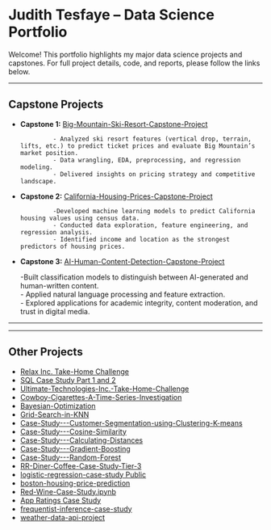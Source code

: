 # Judith Tesfaye – Data Science Portfolio

Welcome! This portfolio highlights my major data science projects and capstones. For full project details, code, and reports, please follow the links below.

---

## Capstone Projects

- **Capstone 1:** [Big-Mountain-Ski-Resort-Capstone-Project](https://github.com/tesfaj11/-Big-Mountain-Ski-Resort-Capstone-Project)

               - Analyzed ski resort features (vertical drop, terrain, lifts, etc.) to predict ticket prices and evaluate Big Mountain’s market position.  
               - Data wrangling, EDA, preprocessing, and regression modeling.  
               - Delivered insights on pricing strategy and competitive landscape.

- **Capstone 2:** [California-Housing-Prices-Capstone-Project](https://github.com/tesfaj11/California-Housing-Prices-Capstone-Project)

               -Developed machine learning models to predict California housing values using census data.  
               - Conducted data exploration, feature engineering, and regression analysis.  
               - Identified income and location as the strongest predictors of housing prices. 
 

- **Capstone 3:** [AI-Human-Content-Detection-Capstone-Project](https://github.com/tesfaj11/AI-Human-Content-Detection-Capstone-Project)

   -Built classification models to distinguish between AI-generated and human-written content.  
               - Applied natural language processing and feature extraction.  
               - Explored applications for academic integrity, content moderation, and trust in digital media.  

---
    

---

## Other Projects

- [Relax Inc. Take-Home Challenge](https://github.com/tesfaj11/Relax-Inc.-Take-Home-Challenge)
- [SQL Case Study Part 1 and 2](https://github.com/tesfaj11/SQL-Case-Study-Part-1-and-2)
- [Ultimate-Technologies-Inc.-Take-Home-Challenge](https://github.com/tesfaj11/Ultimate-Technologies-Inc.-Take-Home-Challenge)
- [Cowboy-Cigarettes-A-Time-Series-Investigation](https://github.com/tesfaj11/Cowboy-Cigarettes-A-Time-Series-Investigation)
- [Bayesian-Optimization ](https://github.com/tesfaj11/Bayesian-Optimization)
- [Grid-Search-in-KNN ](https://github.com/tesfaj11/Grid-Search-in-KNN)
- [Case-Study---Customer-Segmentation-using-Clustering-K-means](https://github.com/tesfaj11/Case-Study---Customer-Segmentation-using-Clustering-K-means)
- [Case-Study---Cosine-Similarity ](https://github.com/tesfaj11/2Case-Study---Cosine-Similarity)
- [Case-Study---Calculating-Distances](https://github.com/tesfaj11/Case-Study---Calculating-Distances)
- [Case-Study---Gradient-Boosting ](https://github.com/tesfaj11/Case-Study---Gradient-Boosting)
- [Case-Study---Random-Forest](https://github.com/tesfaj11/Case-Study---Random-Forest)
- [RR-Diner-Coffee-Case-Study-Tier-3](https://github.com/tesfaj11/RR-Diner-Coffee-Case-Study-Tier-3)
- [logistic-regression-case-study Public](https://github.com/tesfaj11/logistic-regression-case-study)
- [boston-housing-price-prediction](https://github.com/tesfaj11/boston-housing-price-prediction)
- [Red-Wine-Case-Study.ipynb ](https://github.com/tesfaj11/Red-Wine-Case-Study.ipynb)
- [App Ratings Case Study](https://github.com/tesfaj11/Tier-3-)
- [frequentist-inference-case-study ](https://github.com/tesfaj11/frequentist-inference-case-study)
- [weather-data-api-project](https://github.com/tesfaj11/weather-data-api-project1)
 
  
